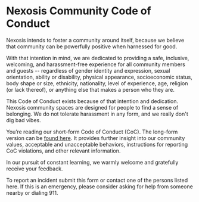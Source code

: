 # Nexosis Community Code of Conduct
Nexosis intends to foster a community around itself, because we believe that community can be powerfully positive when harnessed for good.

With that intention in mind, we are dedicated to providing a safe, inclusive, welcoming, and harassment-free experience for all community members and guests -- regardless of gender identity and expression, sexual orientation, ability or disability, physical appearance, socioeconomic status, body shape or size, ethnicity, nationality, level of experience, age, religion (or lack thereof), or anything else that makes a person who they are.

This Code of Conduct exists because of that intention and dedication. Nexosis community spaces are designed for people to find a sense of belonging. We do not tolerate harassment in any form, and we really don't dig bad vibes.

You’re reading our short-form Code of Conduct (CoC). The long-form version can be [found here](https://github.com/Nexosis/community-code-of-conduct/blob/master/long-form-coc). It provides further insight into our community values, acceptable and unacceptable behaviors, instructions for reporting CoC violations, and other relevant information. 

In our pursuit of constant learning, we warmly welcome and gratefully receive your feedback.

To report an incident submit this form or contact one of the persons listed here. If this is an emergency, please consider asking for help from someone nearby or dialing 911.
